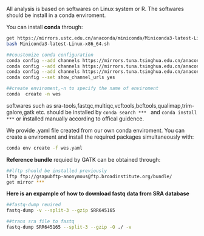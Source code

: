 All analysis is based on softwares on Linux system or R.
The softwares should be install in a conda enviroment.


You can install **conda** through:
```sh
get https://mirrors.ustc.edu.cn/anaconda/miniconda/Miniconda3-latest-Linux-x86_64.sh
bash Miniconda3-latest-Linux-x86_64.sh

##coustomize conda configuration
conda config --add channels https://mirrors.tuna.tsinghua.edu.cn/anaconda/pkgs/free
conda config --add channels https://mirrors.tuna.tsinghua.edu.cn/anaconda/cloud/conda-forge
conda config --add channels https://mirrors.tuna.tsinghua.edu.cn/anaconda/cloud/bioconda
conda config --set show_channel_urls yes

##create enviroment,-n to specify the name of enviroment
conda  create -n wes
```

softwares such as  sra-tools,fastqc,multiqc,vcftools,bcftools,qualimap,trim-galore,gatk etc. should be installed by `conda search *** ` and `conda install ***` or installed manually according to offical guidence.

We provide .yaml file created from our own conda enviroment. You can create a enviroment and install the required packages simultaneously with:
```sh
conda env create -f wes.yaml
```




**Reference bundle** requied by GATK can be obtained through:
```sh
##lftp should be installed previously
lftp ftp://gsapubftp-anonymous@ftp.broadinstitute.org/bundle/
get mirror ***
```

**Here is an expample of how to download fastq data from SRA database**
 ```sh
 ##fastq-dump reuired
 fastq-dump -v --split-3 --gzip SRR645165

 ##trans sra file to fastq
 fastq-dump SRR645165 --split-3 --gzip -O ./ -v
 ```
